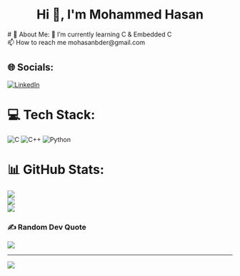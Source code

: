 <h1 align="center">Hi 👋, I'm Mohammed Hasan</h1>
# 💫 About Me:
🌱 I’m currently learning C & Embedded C<br>📫 How to reach me mohasanbder@gmail.com<br>


## 🌐 Socials:
[![LinkedIn](https://img.shields.io/badge/LinkedIn-%230077B5.svg?logo=linkedin&logoColor=white)](https://linkedin.com/in/mohammed-hasan-ahmed-6aa595263) 

# 💻 Tech Stack:
![C](https://img.shields.io/badge/c-%2300599C.svg?style=for-the-badge&logo=c&logoColor=white) ![C++](https://img.shields.io/badge/c++-%2300599C.svg?style=for-the-badge&logo=c%2B%2B&logoColor=white) ![Python](https://img.shields.io/badge/python-3670A0?style=for-the-badge&logo=python&logoColor=ffdd54)
# 📊 GitHub Stats:
![](https://github-readme-stats.vercel.app/api?username=MohammedHasanAhmed&theme=radical&hide_border=true&include_all_commits=true&count_private=true)<br/>
![](https://github-readme-streak-stats.herokuapp.com/?user=MohammedHasanAhmed&theme=radical&hide_border=true)<br/>
![](https://github-readme-stats.vercel.app/api/top-langs/?username=MohammedHasanAhmed&theme=radical&hide_border=true&include_all_commits=true&count_private=true&layout=compact)

### ✍️ Random Dev Quote
![](https://quotes-github-readme.vercel.app/api?type=horizontal&theme=radical)

---
[![](https://visitcount.itsvg.in/api?id=MohammedHasanAhmed&icon=6&color=0)](https://visitcount.itsvg.in)

<!-- Proudly created with GPRM ( https://gprm.itsvg.in ) -->
